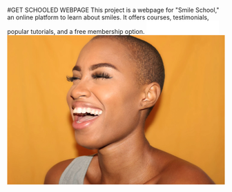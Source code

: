 #GET SCHOOLED WEBPAGE
This project is a webpage for "Smile School," an online platform to learn about smiles. It offers courses, testimonials, popular tutorials, and a free membership option.
<img src="./img/logo.png" alt="Smile school">
![Smile School](./img/banner.png)
